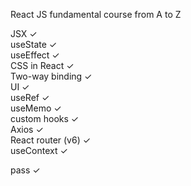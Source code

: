 React JS fundamental course from A to Z

JSX ✓\
useState ✓\
useEffect ✓\
CSS in React ✓\
Two-way binding ✓\
UI ✓\
useRef ✓\
useMemo ✓\
custom hooks ✓\
Axios ✓\
React router (v6) ✓\
useContext ✓

pass ✓
